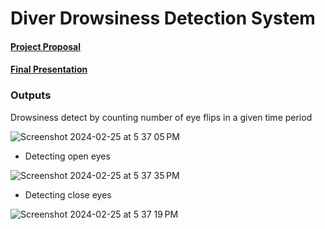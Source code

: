 # Diver Drowsiness Detection System


#### [Project Proposal](https://github.com/NipuniSenani/CS570-Deep-Learning-F23/blob/1574f1521cf7edb866d055a2d35ca4091942ddeb/Final%20Project/CS%20570%20Final%20project%20proposal%20(1).pdf)

#### [Final Presentation](https://github.com/NipuniSenani/CS570-Deep-Learning-F23/blob/1574f1521cf7edb866d055a2d35ca4091942ddeb/Final%20Project/CS570_final%20presentation%20(1).pdf)



### Outputs

Drowsiness detect by counting number of eye flips in a given time period

![Screenshot 2024-02-25 at 5 37 05 PM](https://github.com/NipuniSenani/CS570-Deep-Learning-F23/assets/81766272/3f8aa65b-9b62-47a9-a7d0-b7a7c28bb14f)


* Detecting open eyes
  
![Screenshot 2024-02-25 at 5 37 35 PM](https://github.com/NipuniSenani/CS570-Deep-Learning-F23/assets/81766272/fce40663-6a69-42f9-a874-79bba9f7dba1)

* Detecting close eyes
  
![Screenshot 2024-02-25 at 5 37 19 PM](https://github.com/NipuniSenani/CS570-Deep-Learning-F23/assets/81766272/65a9c68b-b7a7-464a-8e8b-aaff9d44e8ae)


